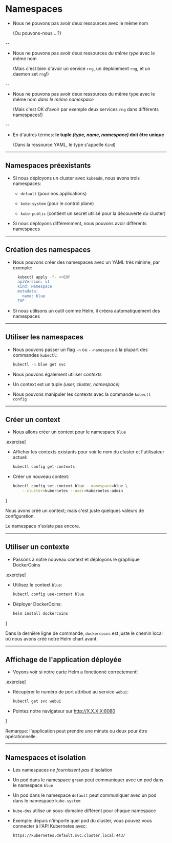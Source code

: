 # Namespaces

- Nous ne pouvons pas avoir deux ressources avec le même nom

  (Ou pouvons-nous ...?)

--

- Nous ne pouvons pas avoir deux ressources *du même type* avec le même nom

  (Mais c'est bien d'avoir un service `rng`, un deploiement `rng`, et un daemon set `rng`!)

--

- Nous ne pouvons pas avoir deux ressources du même type avec le même nom *dans le même namespace*

  (Mais c'est OK d'avoir par exemple deux services `rng` dans différents namespaces!)

--

- En d'autres termes: **le tuple *(type, name, namespace)* doit être unique**

  (Dans la ressource YAML, le type s'appelle `Kind`)

---

## Namespaces préexistants

- Si nous déployons un cluster avec `kubeadm`, nous avons trois namespaces:

  - `default` (pour nos applications)

  - `kube-system` (pour le control plane)

  - `kube-public` (contient un secret utilisé pour la découverte du cluster)

- Si nous déployons différemment, nous pouvons avoir différents namespaces

---

## Création des namespaces

- Nous pouvons créer des namespaces avec un YAML très minime, par exemple:
  ```bash
    kubectl apply -f- <<EOF
    apiVersion: v1
    kind: Namespace
    metadata:
      name: blue
    EOF
  ```

- Si nous utilisons un outil comme Helm, il créera automatiquement des namespaces

---

## Utiliser les namespaces

- Nous pouvons passer un flag `-n` ou `--namespace` à la plupart des commandes `kubectl`:
  ```bash
  kubectl -n blue get svc
  ```

- Nous pouvons également utiliser *contexts*

- Un context est un tuple *(user, cluster, namespace)* 

- Nous pouvons manipuler les contexts avec la commande `kubectl config`

---

## Créer un context

- Nous allons créer un context pour le namespace `blue`

.exercise[

- Afficher les contexts existants pour voir le nom du cluster et l'utilisateur actuel:
  ```bash
  kubectl config get-contexts
  ```

- Créer un nouveau context:
  ```bash
  kubectl config set-context blue --namespace=blue \
      --cluster=kubernetes --user=kubernetes-admin
  ```

]

Nous avons créé un context; mais c'est juste quelques valeurs de configuration.

Le namespace n'existe pas encore.

---

## Utiliser un contexte

- Passons à notre nouveau context et déployons le graphique DockerCoins

.exercise[

- Utilisez le context `blue`:
  ```bash
  kubectl config use-context blue
  ```

- Déployer DockerCoins:
  ```bash
  helm install dockercoins
  ```

]

Dans la dernière ligne de commande, `dockercoins` est juste le chemin local où
nous avons créé notre Helm chart avant.

---

## Affichage de l'application déployée

- Voyons voir si notre carte Helm a fonctionné correctement!

.exercise[

- Récupérer le numéro de port attribué au service `webui`:
  ```bash
  kubectl get svc webui
  ```

- Pointez notre navigateur sur http://X.X.X.X:8080

]

Remarque: l'application peut prendre une minute ou deux pour être opérationnelle.

---

## Namespaces et isolation

- Les namespaces *ne fournissent pas* d'isolation

- Un pod dans le namespace `green` peut communiquer avec un pod dans le namespace `blue`

- Un pod dans le namespace `default` peut communiquer avec un pod dans le namespace `kube-system`

- `kube-dns` utilise un sous-domaine différent pour chaque namespace

- Exemple: depuis n'importe quel pod du cluster, vous pouvez vous connecter à l'API Kubernetes avec:

  `https://kubernetes.default.svc.cluster.local:443/`
